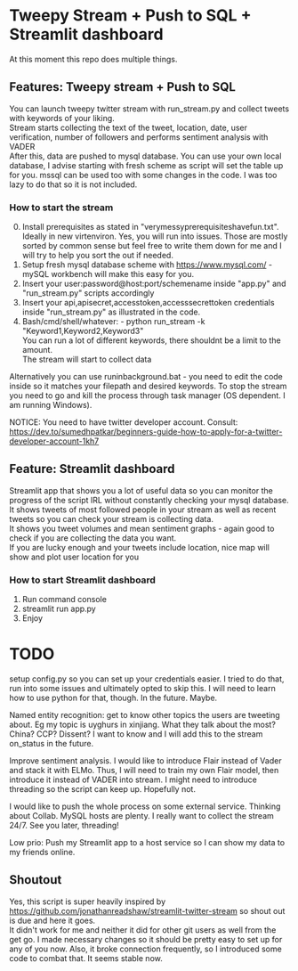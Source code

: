 # Tweepy Stream + Push to SQL + Streamlit dashboard
At this moment this repo does multiple things.
## Features: Tweepy stream + Push to SQL
You can launch tweepy twitter stream with run_stream.py and collect tweets with keywords of your liking.  
Stream starts collecting the text of the tweet, location, date, user verification, number of followers and performs sentiment analysis with VADER  
After this, data are pushed to mysql database. You can use your own local database, I advise starting with fresh scheme as script will set the table up for you. mssql can be used too with some changes in the code. I was too lazy to do that so it is not included.  
### How to start the stream
0. Install prerequisites as stated in "verymessyprerequisiteshavefun.txt".  Ideally in new virtenviron. Yes, you will run into issues. Those are mostly sorted by common sense but feel free to write them down for me and I will try to help you sort the out if needed.  
1. Setup fresh mysql database scheme with https://www.mysql.com/ - mySQL workbench will make this easy for you.  
2. Insert your user:password@host:port/schemename inside "app.py" and "run_stream.py" scripts accordingly  
3. Insert your api,apisecret,accesstoken,accesssecrettoken credentials inside "run_stream.py" as illustrated in the code.  
4. Bash/cmd/shell/whatever: - python run_stream -k "Keyword1,Keyword2,Keyword3"  
You can run a lot of different keywords, there shouldnt be a limit to the amount.  
The stream will start to collect data

Alternatively you can use runinbackground.bat - you need to edit the code inside so it matches your filepath and desired keywords. To stop the stream you need to go and kill the process through task manager (OS dependent. I am running Windows).

NOTICE: You need to have twitter developer account. Consult: https://dev.to/sumedhpatkar/beginners-guide-how-to-apply-for-a-twitter-developer-account-1kh7  
  
## Feature: Streamlit dashboard
Streamlit app that shows you a lot of useful data so you can monitor the progress of the script IRL without constantly checking your mysql database. It shows tweets of most followed people in your stream as well as recent tweets so you can check your stream is collecting data.  
It shows you tweet volumes and mean sentiment graphs - again good to check if you are collecting the data you want.  
If you are lucky enough and your tweets include location, nice map will show and plot user location for you  
### How to start Streamlit dashboard
1. Run command console  
2. streamlit run app.py  
3. Enjoy  
  
# TODO
setup config.py so you can set up your credentials easier. I tried to do that, run into some issues and ultimately opted to skip this. I will need to learn how to use python for that, though. In the future. Maybe.  

Named entity recognition: get to know other topics the users are tweeting about. Eg my topic is uyghurs in xinjiang. What they talk about the most? China? CCP? Dissent? I want to know and I will add this to the stream on_status in the future.  

Improve sentiment analysis. I would like to introduce Flair instead of Vader and stack it with ELMo. Thus, I will need to train my own Flair model, then introduce it instead of VADER into stream. I might need to introduce threading so the script can keep up. Hopefully not.  

I would like to push the whole process on some external service. Thinking about Collab. MySQL hosts are plenty. I really want to collect the stream 24/7. See you later, threading!  

Low prio:
Push my Streamlit app to a host service so I can show my data to my friends online.

## Shoutout
Yes, this script is super heavily inspired by https://github.com/jonathanreadshaw/streamlit-twitter-stream so shout out is due and here it goes.  
It didn't work for me and neither it did for other git users as well from the get go. I made necessary changes so it should be pretty easy to set up for any of you now. Also, it broke connection frequently, so I introduced some code to combat that. It seems stable now.  
